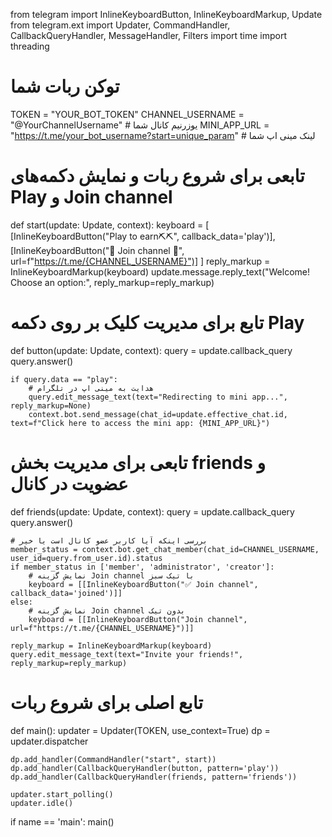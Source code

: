 from telegram import InlineKeyboardButton, InlineKeyboardMarkup, Update
from telegram.ext import Updater, CommandHandler, CallbackQueryHandler, MessageHandler, Filters
import time
import threading

# توکن ربات شما
TOKEN = "YOUR_BOT_TOKEN"
CHANNEL_USERNAME = "@YourChannelUsername"  # یوزرنیم کانال شما
MINI_APP_URL = "https://t.me/your_bot_username?start=unique_param"  # لینک مینی اپ شما

# تابعی برای شروع ربات و نمایش دکمه‌های Play و Join channel
def start(update: Update, context):
    keyboard = [
        [InlineKeyboardButton("Play to earn⛏️⛏️", callback_data='play')],
        [InlineKeyboardButton("📣 Join channel 📣", url=f"https://t.me/{CHANNEL_USERNAME}")]
    ]
    reply_markup = InlineKeyboardMarkup(keyboard)
    update.message.reply_text("Welcome! Choose an option:", reply_markup=reply_markup)

# تابع برای مدیریت کلیک بر روی دکمه Play
def button(update: Update, context):
    query = update.callback_query
    query.answer()

    if query.data == "play":
        # هدایت به مینی اپ در تلگرام
        query.edit_message_text(text="Redirecting to mini app...", reply_markup=None)
        context.bot.send_message(chat_id=update.effective_chat.id, text=f"Click here to access the mini app: {MINI_APP_URL}")

# تابعی برای مدیریت بخش friends و عضویت در کانال
def friends(update: Update, context):
    query = update.callback_query
    query.answer()

    # بررسی اینکه آیا کاربر عضو کانال است یا خیر
    member_status = context.bot.get_chat_member(chat_id=CHANNEL_USERNAME, user_id=query.from_user.id).status
    if member_status in ['member', 'administrator', 'creator']:
        # نمایش گزینه Join channel با تیک سبز
        keyboard = [[InlineKeyboardButton("✅ Join channel", callback_data='joined')]]
    else:
        # نمایش گزینه Join channel بدون تیک
        keyboard = [[InlineKeyboardButton("Join channel", url=f"https://t.me/{CHANNEL_USERNAME}")]]
    
    reply_markup = InlineKeyboardMarkup(keyboard)
    query.edit_message_text(text="Invite your friends!", reply_markup=reply_markup)

# تابع اصلی برای شروع ربات
def main():
    updater = Updater(TOKEN, use_context=True)
    dp = updater.dispatcher

    dp.add_handler(CommandHandler("start", start))
    dp.add_handler(CallbackQueryHandler(button, pattern='play'))
    dp.add_handler(CallbackQueryHandler(friends, pattern='friends'))

    updater.start_polling()
    updater.idle()

if name == 'main':
    main()
